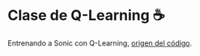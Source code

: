 # Clase de Q-Learning :coffee:

Entrenando a Sonic con Q-Learning, [origen del código](https://github.com/vladvroust/sonic_qlearning).
